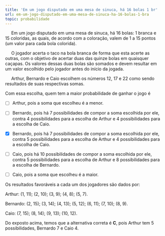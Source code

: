 ```yaml
---
title: 'Em um jogo disputado em uma mesa de sinuca, há 16 bolas 1 br'
url: em-um-jogo-disputado-em-uma-mesa-de-sinuca-ha-16-bolas-1-bra
topic: probabilidade
---
```



     Em um jogo disputado em uma mesa de sinuca, há 16 bolas: 1 branca e 15 coloridas, as quais, de acordo com a coloração, valem de 1 a 15 pontos (um valor para cada bola colorida).

     O jogador acerta o taco na bola branca de forma que esta acerte as outras, com o objetivo de acertar duas das quinze bolas em quaisquer caçapas. Os valores dessas duas bolas são somados e devem resultar em um valor escolhido pelo jogador antes do início da jogada.

     Arthur, Bernardo e Caio escolhem os números 12, 17 e 22 como sendo resultados de suas respectivas somas.

Com essa escolha, quem tem a maior probabilidade de ganhar o jogo é



- [ ] Arthur, pois a soma que escolheu é a menor.
- [ ] Bernardo, pois há 7 possibilidades de compor a soma escolhida por ele, contra 4 possibilidades para a escolha de Arthur e 4 possibilidades para a escolha de Caio.
- [x] Bernardo, pois há 7 possibilidades de compor a soma escolhida por ele, contra 5 possibilidades para a escolha de Arthur e 4 possibilidades para a escolha de Caio.
- [ ] Caio, pois há 10 possibilidades de compor a soma escolhida por ele, contra 5 possibilidades para a escolha de Arthur e 8 possibilidades para a escolha de Bernardo.
- [ ] Caio, pois a soma que escolheu é a maior.


Os resultados favoráveis a cada um dos jogadores são dados por:

Arthur: (1, 11); (2, 10); (3, 9); (4, 8); (5, 7).

Bernardo: (2, 15); (3, 14); (4, 13); (5, 12); (6, 11); (7, 10); (8, 9).

Caio: (7, 15); (8, 14); (9, 13); (10, 12).

Do exposto acima, temos que a alternativa correta é **C**, pois Arthur tem 5 possibilidades, Bernardo 7 e Caio 4.
